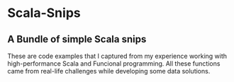 # Scala-Snips

## A Bundle of simple Scala snips

These are code examples that I captured from my experience working with high-performance Scala and Funcional programming. All these functions came from real-life challenges while developing some data solutions. 
